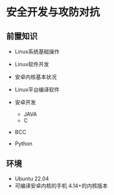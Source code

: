 # 安全开发与攻防对抗

## 前置知识

* Linux系统基础操作
* Linux软件开发
* 安卓内核基本状况
* Linux平台编译软件
* 安卓开发
   * JAVA
   * C

* BCC
* Python

## 环境

* Ubuntu 22.04
* 可编译安卓内核的手机  4.14+的内核版本

